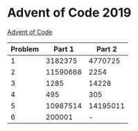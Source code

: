 # Advent of Code 2019

[Advent of Code](adventofcode.com)

| Problem | Part 1   | Part 2   |
| ------- | -------- | -------- |
| 1       | 3182375  | 4770725  |
| 2       | 11590668 | 2254     |
| 3       | 1285     | 14228    |
| 4       | 495      | 305      |
| 5       | 10987514 | 14195011 |
| 6       | 200001   | -        |
